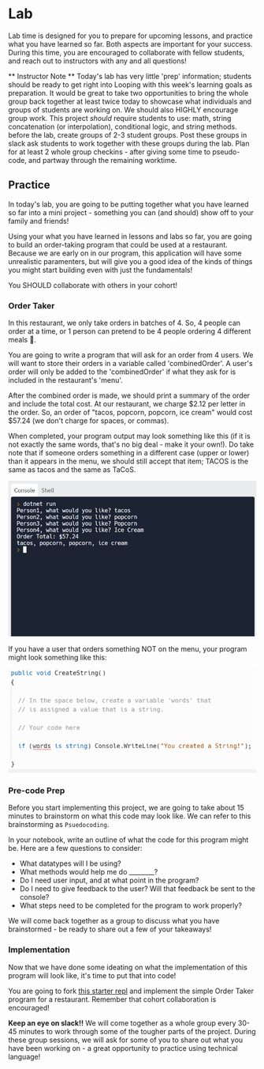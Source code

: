 # Lab
Lab time is designed for you to prepare for upcoming lessons, and practice what you have learned so far.  Both aspects are important for your success.  During this time, you are encouraged to collaborate with fellow students, and reach out to instructors with any and all questions!

** Instructor Note ** Today's lab has very little 'prep' information; students should be ready to get right into Looping with this week's learning goals as preparation.  It would be great to take two opportunities to bring the whole group back together at least twice today to showcase what individuals and groups of students are working on. We should also HIGHLY encourage group work. This project _should_ require students to use: math, string concatenation (or interpolation), conditional logic, and string methods.
before the lab, create groups of 2-3 student groups. Post these groups in slack ask students to work together with these groups during the lab.
Plan for at least 2 whole group checkins - after giving some time to pseudo-code, and partway through the remaining worktime.

<!-- I definitley agree that labs should be as collaborative as possible - I think at some point our instructor notes should be more explicit such as "Before this lab, create groups of 2-3 students and post groups in cohort Slack channel at the start of the lab." Almost making it like a checklist so it is easy for future instructors to prep. -->

## Practice

In today's lab, you are going to be putting together what you have learned so far into a mini project - something you can (and should) show off to your family and friends!

Using your what you have learned in lessons and labs so far, you are going to build an order-taking program that could be used at a restaurant.  Because we are early on in our program, this application will have some unrealistic paramenters, but will give you a good idea of the kinds of things you might start building even with just the fundamentals!

You SHOULD collaborate with others in your cohort!

### Order Taker
In this restaurant, we only take orders in batches of 4.  So, 4 people can order at a time, or 1 person can pretend to be 4 people ordering 4 different meals 🙂.

You are going to write a program that will ask for an order from 4 users.  We will want to store their orders in a variable called 'combinedOrder'.  A user's order will only be added to the 'combinedOrder' if what they ask for is included in the restaurant's 'menu'.

After the combined order is made, we should print a summary of the order and include the total cost.  At our restaurant, we charge $2.12 per letter in the order.  So, an order of "tacos, popcorn, popcorn, ice cream" would cost $57.24 (we don't charge for spaces, or commas).

When completed, your program output may look something like this (if it is not exactly the same words, that's no big deal - make it your own!).  Do take note that if someone orders something in a different case (upper or lower) than it appears in the menu, we should still accept that item; TACOS is the same as tacos and the same as TaCoS.

![](/Mod1/Images/Week1/Restaurant1.png)


If you have a user that orders something NOT on the menu, your program might look something like this:

![](/Mod1/Images/Week1/Exercise2.png)

### Pre-code Prep
Before you start implementing this project, we are going to take about 15 minutes to brainstorm on what this code may look like.  We can refer to this brainstorming as `Psuedocoding`.

In your notebook, write an outline of what the code for this program might be.  Here are a few questions to consider:
* What datatypes will I be using?
* What methods would help me do ________?
* Do I need user input, and at what point in the program?
* Do I need to give feedback to the user? Will that feedback be sent to the console?
* What steps need to be completed for the program to work properly?

We will come back together as a group to discuss what you have brainstormed - be ready to share out a few of your takeaways!

### Implementation

Now that we have done some ideating on what the implementation of this program will look like, it's time to put that into code!

You are going to fork [this starter repl](https://replit.com/@MeganMcMahon1/ConditionalLogicLab#main.cs) and implement the simple Order Taker program for a restaurant.  Remember that cohort collaboration is encouraged!

**Keep an eye on slack!!** We will come together as a whole group every 30-45 minutes to work through some of the tougher parts of the project.  During these group sessions, we will ask for some of you to share out what you have been working on - a great opportunity to practice using technical language!

<!-- It might be helpful to have a list of all of the directions embedded here as well. Related to that, a thought I had was to include some type of brainstorming/planning/pseudocoding section for each lab - I wonder if we include this into labs it will push our students to grapple with problem solving better and we could potentially use early lab checkins to review high-level problem solving/pseudocoding for each section of the lab. Basically, we can catch students who's approach is off EARLY and redirect so they can grapple with the intended learning goals. Thoughts? -->

<!-- Overall I think this is a GREAT lab - really pushes studednts to apply the learning that we covered this week and I think is a real-world type of application (albeit a little simplified given where they are in their learrning). I think that as you continue to build labs, it is OK (and maybe even preferrable?) to iterate on past activities with more functionality, adjustments, etc. to mimick working off existing code, adding features, etc. I also hope this approach alllevaites some of the pressure/writer's block of trying to come up with a "new" thing or scenario. -->

